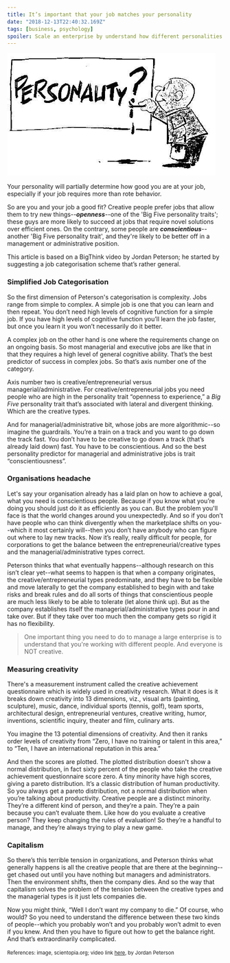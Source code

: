 ```yaml
---
title: It’s important that your job matches your personality
date: "2018-12-13T22:40:32.169Z"
tags: [business, psychology]
spoiler: Scale an enterprise by understand how different personalities map to different kinds of jobs, and who'd be good or sucks at what.
---
```


![personality](./personality.jpg)

Your personality will partially determine how good you are at your job, especially if your job requires more than rote behavior.

So are you and your job a good fit? Creative people prefer jobs that allow them to try new things--***openness***--one of the
'Big Five personality traits'; these guys are more likely to succeed at jobs that require novel solutions over efficient ones.
On the contrary, some people are ***conscientious***--another 'Big Five personality trait', and they're likely to be better off
in a management or administrative position.

This article is based on a BigThink video by Jordan Peterson; he started by suggesting a job categorisation scheme that’s rather
general.

### Simplified Job Categorisation

So the first dimension of Peterson's categorisation is complexity. Jobs range from simple to complex. A simple job is one that you
can learn and then repeat. You don’t need high levels of cognitive function for a simple job. If you have high levels of cognitive
function you’ll learn the job faster, but once you learn it you won’t necessarily do it better.

A complex job on the other hand is one where the requirements change on an ongoing basis. So most managerial and executive jobs are
like that in that they requires a high level of general cognitive ability. That’s the best predictor of success in complex jobs. So
that’s axis number one of the category.

Axis number two is creative/entrepreneurial versus managerial/administrative. For creative/entrepreneurial jobs you need people who
are high in the personality trait “openness to experience,” a _Big Five_ personality trait that’s associated with lateral and divergent
thinking. Which are the creative types.

And for managerial/administrative bit, whose jobs are more algorithmic--so imagine the guardrails. You’re a train on a track and you
want to go down the track fast. You don’t have to be creative to go down a track (that’s already laid down) fast. You have to be conscientious. And so the best personality predictor for managerial and administrative jobs is trait “conscientiousness”.

### Organisations headache

Let's say your organisation already has a laid plan on how to achieve a goal, what you need is conscientious people. Because if you
know what you’re doing you should just do it as efficiently as you can. But the problem you'll face is that the world changes around
you unexpectedly. And so if you don’t have people who can think divergently when the marketplace shifts on you--which it most
certainly will--then you don’t have anybody who can figure out where to lay new tracks. Now it’s really, really difficult for
people, for corporations to get the balance between the entrepreneurial/creative types and the managerial/administrative types
correct.

Peterson thinks that what eventually happens--although research on this isn’t clear yet--what seems to happen is that when a company
originates, the creative/entrepreneurial types predominate, and they have to be flexible and move laterally to get the company
established to begin with and take risks and break rules and do all sorts of things that conscientious people are much less likely
to be able to tolerate (let alone think up). But as the company establishes itself the managerial/administrative types pour in and take over. But if they take over too much
then the company gets so rigid it has no flexibility.

> One important thing you need to do to manage a large enterprise is to understand that you're working with
> different people. And everyone is NOT creative.

### Measuring creativity

There's a measurement instrument called the creative achievement questionnaire which is widely used in creativity research.
What it does is it breaks down creativity into 13 dimensions, viz., visual arts (painting, sculpture), music, dance, individual
sports (tennis, golf), team sports, architectural design, entrepreneurial ventures, creative writing, humor, inventions, scientific
inquiry, theater and film, culinary arts.

You imagine the 13 potential dimensions of creativity. And then it ranks order levels of creativity from “Zero, I have no training
or talent in this area,” to “Ten, I have an international reputation in this area.”

And then the scores are plotted. The plotted distribution doesn't show a normal distribution, in fact sixty percent of the people
who take the creative achievement questionnaire score zero. A tiny minority have high scores, giving a pareto distribution. It’s a
classic distribution of human productivity. So you always get a pareto distribution, not a normal distribution when you’re talking
about productivity. Creative people are a distinct minority. They’re a different kind of person, and they’re a pain. They’re a pain
because you can’t evaluate them. Like how do you evaluate a creative person? They keep changing the rules of evaluation! So they’re
a handful to manage, and they’re always trying to play a new game.

### Capitalism

So there’s this terrible tension in organizations, and Peterson thinks what generally happens is all the creative people that are
there at the beginning--get chased out until you have nothing but managers and administrators. Then the environment shifts, then
the company dies. And so the way that capitalism solves the problem of the tension between the creative types and the managerial
types is it just lets companies die.

Now you might think, “Well I don’t want my company to die.” Of course, who would? So you need to understand the difference between
these two kinds of people--which you probably won’t and you probably won’t admit to even if you knew. And then you have to figure
out how to get the balance right. And that’s extraordinarily complicated.


<small>References: image, scientopia.org; video link <a href="http://bit.ly/2PzUeTn" target="_blank">here</a>, by Jordan Peterson</small>
